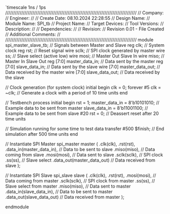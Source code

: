 `timescale 1ns / 1ps
//////////////////////////////////////////////////////////////////////////////////
// Company: 
// Engineer: 
// 
// Create Date: 08.10.2024 22:28:55
// Design Name: 
// Module Name: SPI_tb
// Project Name: 
// Target Devices: 
// Tool Versions: 
// Description: 
// 
// Dependencies: 
// 
// Revision:
// Revision 0.01 - File Created
// Additional Comments:
// 
//////////////////////////////////////////////////////////////////////////////////
module spi_master_slave_tb;
    // Signals between Master and Slave
    reg clk;                   // System clock
    reg rst;                   // Reset signal
    wire sclk;                 // SPI clock generated by master
    wire ss;                   // Slave select (active low)
    wire mosi;                 // Master Out Slave In
    wire miso;                 // Master In Slave Out
    reg [7:0] master_data_in;  // Data sent by the master
    reg [7:0] slave_data_in;   // Data sent by the slave
    wire [7:0] master_data_out; // Data received by the master
    wire [7:0] slave_data_out;  // Data received by the slave

  // Clock generation (for system clock)
    initial begin
        clk = 0;
        forever #5 clk = ~clk; // Generate a clock with a period of 10 time units
    end

  // Testbench process
    initial begin
        rst = 1;
        master_data_in = 8'b10101010;  // Example data to be sent from master
        slave_data_in = 8'b11001100;   // Example data to be sent from slave
        #20 rst = 0;                   // Deassert reset after 20 time units

  // Simulation running for some time to test data transfer
        #500 $finish;                  // End simulation after 500 time units
    end

  // Instantiate SPI Master
    spi_master master (
        .clk(clk),
        .rst(rst),
        .data_in(master_data_in),     // Data to be sent to slave
        .miso(miso),                  // Data coming from slave
        .mosi(mosi),                  // Data sent to slave
        .sclk(sclk),                  // SPI clock
        .ss(ss),                      // Slave select
        .data_out(master_data_out)  // Data received from slave
    );

  // Instantiate SPI Slave
    spi_slave slave (
        .clk(clk),
        .rst(rst),
        .mosi(mosi),                  // Data coming from master
        .sclk(sclk),                  // SPI clock from master
        .ss(ss),                      // Slave select from master
        .miso(miso),                  // Data sent to master
        .data_in(slave_data_in),      // Data to be sent to master
        .data_out(slave_data_out)  // Data received from master
    );

endmodule
